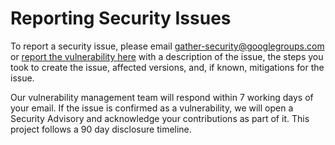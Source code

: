 # Reporting Security Issues

To report a security issue, please email
[gather-security@googlegroups.com](mailto:gather-security@googlegroups.com)
or [report the vulnerability here](https://github.com/jaredmtdev/gather/security/advisories/new)
with a description of the issue, the steps you took to create the issue,
affected versions, and, if known, mitigations for the issue.


Our vulnerability management team will respond within 7 working days of your
email. If the issue is confirmed as a vulnerability, we will open a
Security Advisory and acknowledge your contributions as part of it. This project
follows a 90 day disclosure timeline.

